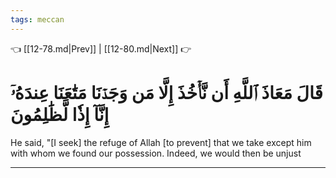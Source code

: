 ```yaml
---
tags: meccan
---
```


👈 [[12-78.md|Prev]] | [[12-80.md|Next]] 👉

# قَالَ مَعَاذَ ٱللَّهِ أَن نَّأۡخُذَ إِلَّا مَن وَجَدۡنَا مَتَٰعَنَا عِندَهُۥٓ إِنَّآ إِذٗا لَّظَٰلِمُونَ

He said, "[I seek] the refuge of Allah [to prevent] that we take except him with whom we found our possession. Indeed, we would then be unjust

---

